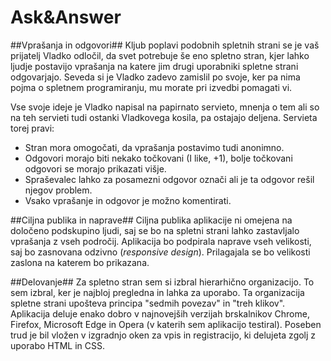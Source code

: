 # Ask&Answer #

##Vprašanja in odgovori##
Kljub poplavi podobnih spletnih strani se je vaš prijatelj Vladko odločil, da svet potrebuje še eno spletno stran, kjer lahko ljudje postavijo vprašanja na katere jim drugi uporabniki spletne strani odgovarjajo. Seveda si je Vladko zadevo zamislil po svoje, ker pa nima pojma o spletnem programiranju, mu morate pri izvedbi pomagati vi.

Vse svoje ideje je Vladko napisal na papirnato servieto, mnenja o tem ali so na teh servieti tudi ostanki Vladkovega kosila, pa ostajajo deljena. Servieta torej pravi:

*   Stran mora omogočati, da vprašanja postavimo tudi anonimno.
*   Odgovori morajo biti nekako točkovani (I like, +1), bolje točkovani odgovori se morajo prikazati višje.
*   Spraševalec lahko za posamezni odgovor označi ali je ta odgovor rešil njegov problem.
*   Vsako vprašanje in odgovor je možno komentirati.

##Ciljna publika in naprave##
Ciljna publika aplikacije ni omejena na določeno podskupino ljudi, saj se bo na spletni strani lahko zastavljalo vprašanja z vseh področij.
Aplikacija bo podpirala naprave vseh velikosti, saj bo zasnovana odzivno (*responsive design*). Prilagajala se bo velikosti zaslona na katerem bo prikazana.

##Delovanje##
Za spletno stran sem si izbral hierarhično organizacijo. To sem izbral, ker je najbloj pregledna in lahka za uporabo. Ta organizacija spletne strani upošteva principa "sedmih povezav" in "treh klikov".
Aplikacija deluje enako dobro v najnovejših verzijah brskalnikov Chrome, Firefox, Microsoft Edge in Opera (v katerih sem aplikacijo testiral).
Poseben trud je bil vložen v izgradnjo oken za vpis in registracijo, ki delujeta zgolj z uporabo HTML in CSS.